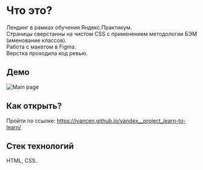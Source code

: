# Что это?
Лендинг в рамках обучения Яндекс.Практикум.  
Страницы сверстанны на чистом CSS с применением методологии БЭМ (именование классов).  
Работа с макетом в Figma.  
Верстка проходила код ревью.  

## Демо 
![Main page](https://github.com/IvanCen/yandex__project_learn-to-learn/blob/master/images/main_pic.png "Научится учиться")

## Как открыть?
Пройти по ссылке: https://ivancen.github.io/yandex__project_learn-to-learn/

## Стек технологий
HTML, CSS.


